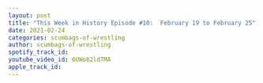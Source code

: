```yaml
---
layout: post
title: "This Week in History Episode #10:  February 19 to February 25"
date: 2021-02-24
categories: scumbags-of-wrestling
author: scumbags-of-wrestling
spotify_track_id: 
youtube_video_id: 6UWo82ldTMA
apple_track_id: 
---
```

